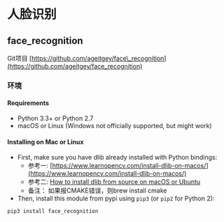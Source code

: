 # 人脸识别

## face\_recognition
Git项目  [https://github.com/ageitgey/face\_recognition](https://github.com/ageitgey/face_recognition)
### 环境
#### Requirements
* Python 3.3+ or Python 2.7
* macOS or Linux (Windows not officially supported, but might work)
#### Installing on Mac or Linux
* First, make sure you have dlib already installed with Python bindings:
    * 参考一: [https://www.learnopencv.com/install-dlib-on-macos/](https://www.learnopencv.com/install-dlib-on-macos/)
    * 参考二: [How to install dlib from source on macOS or Ubuntu](https://gist.github.com/ageitgey/629d75c1baac34dfa5ca2a1928a7aeaf)
    * 备注： 如果报CMAKE错误，则brew install cmake
* Then, install this module from pypi using `pip3` (or `pip2` for Python 2):
```bash
pip3 install face_recognition    
```

